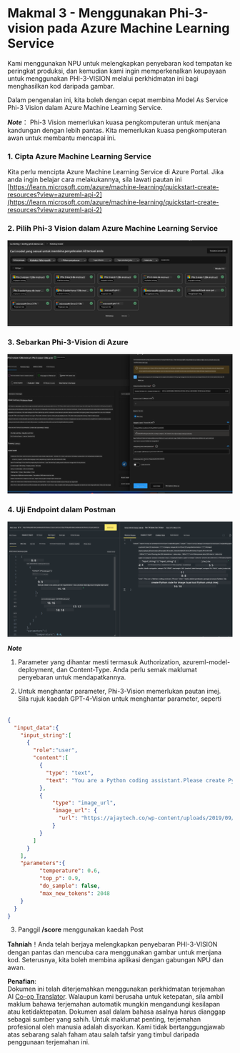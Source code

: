 <!--
CO_OP_TRANSLATOR_METADATA:
{
  "original_hash": "20cb4e6ac1686248e8be913ccf6c2bc2",
  "translation_date": "2025-07-17T04:07:44+00:00",
  "source_file": "md/02.Application/02.Code/Phi3/VSCodeExt/HOL/AIPC/03.DeployPhi3VisionOnAzure.md",
  "language_code": "ms"
}
-->
# **Makmal 3 - Menggunakan Phi-3-vision pada Azure Machine Learning Service**

Kami menggunakan NPU untuk melengkapkan penyebaran kod tempatan ke peringkat produksi, dan kemudian kami ingin memperkenalkan keupayaan untuk menggunakan PHI-3-VISION melalui perkhidmatan ini bagi menghasilkan kod daripada gambar.

Dalam pengenalan ini, kita boleh dengan cepat membina Model As Service Phi-3 Vision dalam Azure Machine Learning Service.

***Note***： Phi-3 Vision memerlukan kuasa pengkomputeran untuk menjana kandungan dengan lebih pantas. Kita memerlukan kuasa pengkomputeran awan untuk membantu mencapai ini.


### **1. Cipta Azure Machine Learning Service**

Kita perlu mencipta Azure Machine Learning Service di Azure Portal. Jika anda ingin belajar cara melakukannya, sila lawati pautan ini [https://learn.microsoft.com/azure/machine-learning/quickstart-create-resources?view=azureml-api-2](https://learn.microsoft.com/azure/machine-learning/quickstart-create-resources?view=azureml-api-2)


### **2. Pilih Phi-3 Vision dalam Azure Machine Learning Service**

![Catalog](../../../../../../../../../translated_images/vison_catalog.f979823d5bde8aef2c37a3a9686f6c5d0c521f93730447798ea6fb580091443f.ms.png)


### **3. Sebarkan Phi-3-Vision di Azure**


![Deploy](../../../../../../../../../translated_images/vision_deploy.a8114ccd849a957272bf30959bdef166b21a0fac4c4f0129dab0106b97104772.ms.png)


### **4. Uji Endpoint dalam Postman**


![Test](../../../../../../../../../translated_images/vision_test.0b9c1b1d414131d03398c88fc1b79d839e7946c2ae5c9fd170a2894c271e2993.ms.png)


***Note***

1. Parameter yang dihantar mesti termasuk Authorization, azureml-model-deployment, dan Content-Type. Anda perlu semak maklumat penyebaran untuk mendapatkannya.

2. Untuk menghantar parameter, Phi-3-Vision memerlukan pautan imej. Sila rujuk kaedah GPT-4-Vision untuk menghantar parameter, seperti

```json

{
  "input_data":{
    "input_string":[
      {
        "role":"user",
        "content":[ 
          {
            "type": "text",
            "text": "You are a Python coding assistant.Please create Python code for image "
          },
          {
              "type": "image_url",
              "image_url": {
                "url": "https://ajaytech.co/wp-content/uploads/2019/09/index.png"
              }
          }
        ]
      }
    ],
    "parameters":{
          "temperature": 0.6,
          "top_p": 0.9,
          "do_sample": false,
          "max_new_tokens": 2048
    }
  }
}

```

3. Panggil **/score** menggunakan kaedah Post

**Tahniah**！Anda telah berjaya melengkapkan penyebaran PHI-3-VISION dengan pantas dan mencuba cara menggunakan gambar untuk menjana kod. Seterusnya, kita boleh membina aplikasi dengan gabungan NPU dan awan.

**Penafian**:  
Dokumen ini telah diterjemahkan menggunakan perkhidmatan terjemahan AI [Co-op Translator](https://github.com/Azure/co-op-translator). Walaupun kami berusaha untuk ketepatan, sila ambil maklum bahawa terjemahan automatik mungkin mengandungi kesilapan atau ketidaktepatan. Dokumen asal dalam bahasa asalnya harus dianggap sebagai sumber yang sahih. Untuk maklumat penting, terjemahan profesional oleh manusia adalah disyorkan. Kami tidak bertanggungjawab atas sebarang salah faham atau salah tafsir yang timbul daripada penggunaan terjemahan ini.